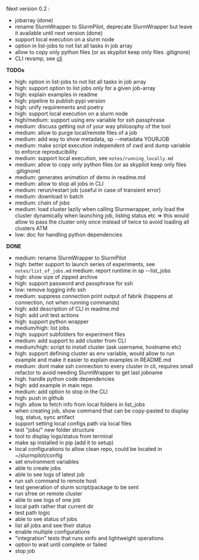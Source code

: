 Next version 0.2 :
* jobarray (done)
* rename SlurmWrapper to SlurmPilot, deprecate SlurmWrapper but leave it available until next version (done)
* support local execution on a slurm node
* option in list-jobs to not list all tasks in job array
* allow to copy only python files (or as skypilot keep only files .gitignore)
* CLI revamp, see [cli](cli.md)

**TODOs**
* high: option in list-jobs to not list all tasks in job array
* high: support option to list jobs only for a given job-array
* high: explain examples in readme
* high: pipeline to publish pypi version
* high: unify requirements and poetry
* high: support local execution on a slurm node
* high/medium: support using env variable for ssh passphrase
* medium: discuss getting out of your way philosophy of the tool
* medium: allow to purge local/remote files of a job
* medium: add way to show metadata, sp --metadata YOURJOB
* medium: make script execution independent of cwd and dump variable to enforce reproducibility
* medium: support local execution, see `notes/running_locally.md`
* medium: allow to copy only python files (or as skypilot keep only files .gitignore)
* medium: generates animation of demo in readme.md
* medium: allow to stop all jobs in CLI
* medium: rerun/restart job (useful in case of transient error)
* medium: download in batch
* medium: chain of jobs
* medium: load cluster lazily when calling Slurmwrapper, only load the cluster dynamically when launching job, listing 
status etc => this would allow to pass the cluster only once instead of twice to avoid loading all clusters ATM 
* low: doc for handling python dependencies

**DONE**
* medium: rename SlurmWrapper to SlurmPilot
* high: better support to launch series of experiments, see `notes/list_of_jobs.md`
medium: report runtime in sp --list_jobs
* high: show size of zipped archive
* high: support password and passphrase for ssh
* low: remove logging info ssh
* medium: suppress connection print output of fabrik (happens at connection, not when running commands)
* high: add description of CLI in readme.md
* high: add unit test actions
* high: support python wrapper
* medium/high: list jobs
* high: support subfolders for experiment files
* medium: add support to add cluster from CLI
* medium/high: script to install cluster (ask username, hostname etc)
* high: support defining cluster as env variable, would allow to run example and make it easier to explain examples in
  README.md
* medium: dont make ssh connection to every cluster in cli, requires small refactor to avoid needing SlurmWrapper to get
  last jobname
* high: handle python code dependencies
* high: add example in main repo
* medium: add option to stop in the CLI
* high: push in github
* high: allow to fetch info from local folders in list_jobs
* when creating job, show command that can be copy-pasted to display log, status, sync artifact
* support setting local configs path via local files
* test "jobs/" new folder structure
* tool to display logs/status from terminal
* make sp installed in pip (add it to setup)
* local configurations to allow clean repo, could be located in ~/slurmpilot/config
* set environment variables
* able to create jobs
* able to see logs of latest job
* run ssh command to remote host
* test generation of slurm script/package to be sent
* run sfree on remote cluster
* able to see logs of one job
* local path rather that current dir
* test path logic
* able to see status of jobs
* list all jobs and see their status
* enable multiple configurations
* "integration" tests that runs sinfo and lightweight operations
* option to wait until complete or failed
* stop job


